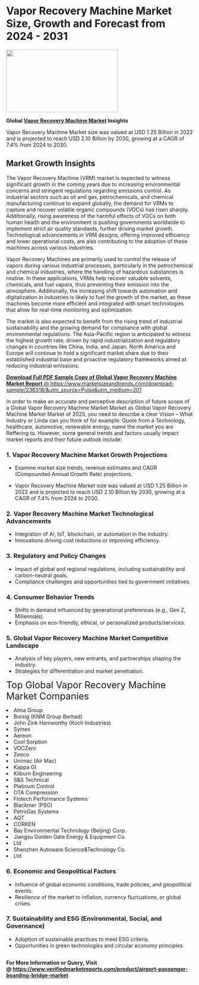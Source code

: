 <H1>Vapor Recovery Machine Market Size, Growth and Forecast from 2024 - 2031</H1><img class="aligncenter size-medium wp-image-584254" src="https://thirdeyenews.in/wp-content/uploads/2024/09/Global-Market-Research-300x168.jpeg" alt="" width="300" height="168" /><p><strong>Global&nbsp;<a href="https://www.marketsizeandtrends.com/download-sample/236318/&amp;utm_source=Pulse&amp;utm_medium=201">Vapor Recovery Machine Market</a> Insights</strong></p><p>Vapor Recovery Machine Market size was valued at USD 1.25 Billion in 2022 and is projected to reach USD 2.10 Billion by 2030, growing at a CAGR of 7.4% from 2024 to 2030.</p><p><h2>Market Growth Insights</h2> <p>The Vapor Recovery Machine (VRM) market is expected to witness significant growth in the coming years due to increasing environmental concerns and stringent regulations regarding emissions control. As industrial sectors such as oil and gas, petrochemicals, and chemical manufacturing continue to expand globally, the demand for VRMs to capture and recover volatile organic compounds (VOCs) has risen sharply. Additionally, rising awareness of the harmful effects of VOCs on both human health and the environment is pushing governments worldwide to implement strict air quality standards, further driving market growth. Technological advancements in VRM designs, offering improved efficiency and lower operational costs, are also contributing to the adoption of these machines across various industries.</p> <p><a href="#"></a></p> <p>Vapor Recovery Machines are primarily used to control the release of vapors during various industrial processes, particularly in the petrochemical and chemical industries, where the handling of hazardous substances is routine. In these applications, VRMs help recover valuable solvents, chemicals, and fuel vapors, thus preventing their emission into the atmosphere. Additionally, the increasing shift towards automation and digitalization in industries is likely to fuel the growth of the market, as these machines become more efficient and integrated with smart technologies that allow for real-time monitoring and optimization.</p> <p>The market is also expected to benefit from the rising trend of industrial sustainability and the growing demand for compliance with global environmental regulations. The Asia-Pacific region is anticipated to witness the highest growth rate, driven by rapid industrialization and regulatory changes in countries like China, India, and Japan. North America and Europe will continue to hold a significant market share due to their established industrial base and proactive regulatory frameworks aimed at reducing industrial emissions.</p> <p><a href="#"></p><p><span class=""><strong>Download Full PDF Sample Copy of Global Vapor Recovery Machine Market Report</strong> @ <a href="https://www.marketsizeandtrends.com/download-sample/236318/&amp;utm_source=Pulse&amp;utm_medium=201" target="_blank">https://www.marketsizeandtrends.com/download-sample/236318/&amp;utm_source=Pulse&amp;utm_medium=201</a></span></p><p>In order to make an accurate and perceptive description of future scope of a Global&nbsp;Vapor Recovery Machine Market Market as Global&nbsp;Vapor Recovery Machine Market Market of 2025, you need to describe a clear Vision &ndash; What Industry or Linda can you think of for example: Quote from a Technology, healthcare, automotive, renewable energy, name the market you are Reffering to. However, some general trends and factors usually impact market reports and their future outlook include:</p><h3>1.&nbsp;<strong>Vapor Recovery Machine Market Growth Projections</strong></h3><ul><li>Examine market size trends, revenue estimates and CAGR (Compounded Annual Growth Rate) projections.</li><li><p>Vapor Recovery Machine Market size was valued at USD 1.25 Billion in 2022 and is projected to reach USD 2.10 Billion by 2030, growing at a CAGR of 7.4% from 2024 to 2030.</p></li></ul><h3>2.&nbsp;<strong>Vapor Recovery Machine Market Technological Advancements</strong></h3><ul><li>Integration of AI, IoT, blockchain, or automation in the industry.</li><li>Innovations driving cost reductions or improving efficiency.</li></ul><h3>3.&nbsp;<strong>Regulatory and Policy Changes</strong></h3><ul><li>Impact of global and regional regulations, including sustainability and carbon-neutral goals.</li><li>Compliance challenges and opportunities tied to government initiatives.</li></ul><h3>4.&nbsp;<strong>Consumer Behavior Trends</strong></h3><ul><li>Shifts in demand influenced by generational preferences (e.g., Gen Z, Millennials).</li><li>Emphasis on eco-friendly, ethical, or personalized products/services.</li></ul><h3>5.&nbsp;<strong>Global Vapor Recovery Machine Market Competitive Landscape</strong></h3><ul><li>Analysis of key players, new entrants, and partnerships shaping the industry.</li><li>Strategies for differentiation and market penetration.</li></ul><p data-pm-slice="1 1 []"><span style="color: inherit; font-family: inherit; font-size: 25px;">Top Global Vapor Recovery Machine Market Companies</span></p><div class="" data-test-id=""><p><li>Alma Group</li><li> Borsig (KNM Group Berhad)</li><li> John Zink Hamworthy (Koch Industries)</li><li> Symex</li><li> Aereon</li><li> Cool Sorption</li><li> VOCZero</li><li> Zeeco</li><li> Unimac (Air Mac)</li><li> Kappa GI</li><li> Kilburn Engineering</li><li> S&S Technical</li><li> Platinum Control</li><li> OTA Compression</li><li> Flotech Performance Systems</li><li> Blackmer (PSG)</li><li> PetroGas Systems</li><li> AQT</li><li> CORKEN</li><li> Bay Environmental Technology (Beijing) Corp.</li><li> Jiangsu Golden Gate Energy & Equipment Co.</li><li> Ltd</li><li> Shenzhen Autoware Science&Technology Co.</li><li>Ltd</li></p></div><h3>6.&nbsp;<strong>Economic and Geopolitical Factors</strong></h3><ul><li>Influence of global economic conditions, trade policies, and geopolitical events.</li><li>Resilience of the market to inflation, currency fluctuations, or global crises.</li></ul><h3>7.&nbsp;<strong>Sustainability and ESG (Environmental, Social, and Governance)</strong></h3><ul><li>Adoption of sustainable practices to meet ESG criteria.</li><li>Opportunities in green technologies and circular economy principles.</li></ul><h2><strong style="font-size: 14px;">For More Information or Query, Visit @&nbsp;</strong><a style="background-color: #ffffff; font-size: 14px;" href="https://www.marketsizeandtrends.com/report/vapor-recovery-machine-market/" target="_blank">https://www.verifiedmarketreports.com/product/airport-passenger-boarding-bridge-market</a></h2>
